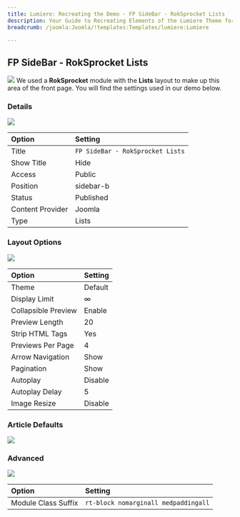 ```yaml
---
title: Lumiere: Recreating the Demo - FP SideBar - RokSprocket Lists
description: Your Guide to Recreating Elements of the Lumiere Theme for Joomla
breadcrumb: /joomla:Joomla/!templates:Templates/lumiere:Lumiere

---
```


FP SideBar - RokSprocket Lists
-----
![][demo]
We used a **RokSprocket** module with the **Lists** layout to make up this area of the front page. You will find the settings used in our demo below.

### Details
![][demo2]

| Option           | Setting                                                       |  
| :--------------- | :------------------------------------------------------------ |  
| Title            | `FP SideBar - RokSprocket Lists`                              |  
| Show Title       | Hide                                                          |  
| Access           | Public                                                        |  
| Position         | sidebar-b                                                     |  
| Status           | Published                                                     |  
| Content Provider | Joomla                                                        |  
| Type             | Lists                                                         |

### Layout Options
![][demo3]

| Option              | Setting |  
| :------------------ | :------ |  
| Theme               | Default |  
| Display Limit       | ∞       |  
| Collapsible Preview | Enable  |  
| Preview Length      | 20      |  
| Strip HTML Tags     | Yes     |  
| Previews Per Page   | 4       |  
| Arrow Navigation    | Show    |  
| Pagination          | Show    |  
| Autoplay            | Disable |  
| Autoplay Delay      | 5       |  
| Image Resize        | Disable |

### Article Defaults
![][demo4]

### Advanced
![][demo5]

| Option              | Setting                              |  
| :------------------ | :----------------------------------- |  
| Module Class Suffix | `rt-block nomarginall medpaddingall` |  

[demo]: assets/demo_4.jpeg
[demo2]: assets/lists_1.jpeg
[demo3]: assets/lists_2.jpeg
[demo4]: assets/lists_3.jpeg
[demo5]: assets/lists_4.jpeg